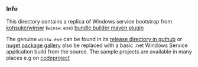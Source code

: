 ### Info

This directory contains a replica of Windows service bootstrap from [kohsuke/winsw](https://github.com/kohsuke/winsw) (`winsw.exe`) [bundle builder maven plugin](https://github.com/JoyLau/joylau-springboot-daemon-windows)

The genuine `winsw.exe` can be found in its [release directory in guthub](https://github.com/kohsuke/winsw/releases) or [nuget package gallery](https://www.nuget.org/packages/WinSW/) also be replaced with a basic .net Windows Service application build from the source. The sample projects are available in many places e.g on [codeproject](https://www.codeproject.com/KB/winsdk/Sund_WindowService/WinService.zip)
